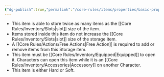 ```yaml
---
{"dg-publish":true,"permalink":"/core-rules/items/properties/basic-properties/storage/"}
---
```


- This item is able to store twice as many items as the [[Core Rules/Inventory/Slots\|slot]] size of the item.
- Items stored inside this item do not increase the [[Core Rules/Inventory/Slots\|slot]] size of the storage item.
- A [[Core Rules/Actions/Free Actions\|Free Action]] is required to add or remove items from this Storage item.
- This item must be [[Core Rules/Inventory/Equipped\|Equipped]] to open it. Characters can open this item while it is an [[Core Rules/Inventory/Accessories\|Accessory]] on another Character.
- This item is either Hard or Soft.